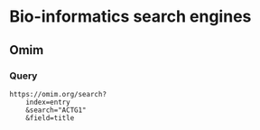 # Bio-informatics search engines

## Omim

### Query

```text
https://omim.org/search?
    index=entry
    &search="ACTG1"
    &field=title
```
